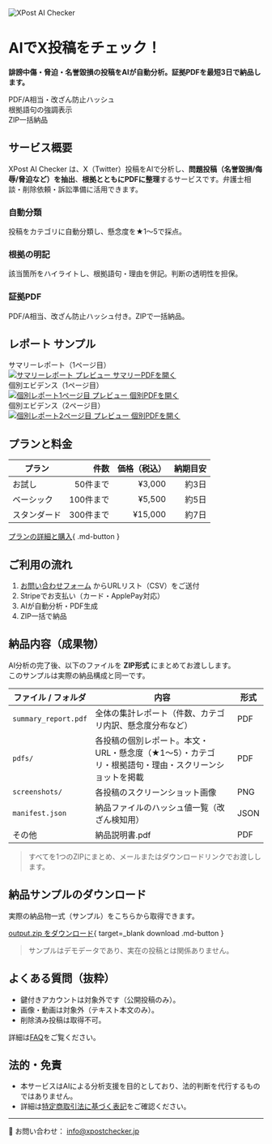 <div class="hero">
  <img src="logo.png" alt="XPost AI Checker" class="hero__logo" />
  <div class="hero__text">
    <h1>AIでX投稿をチェック！</h1>
    <p class="lead"><strong>誹謗中傷・脅迫・名誉毀損の投稿をAIが自動分析。証拠PDFを最短3日で納品します。</strong></p>
    <div class="badges">
      <div class="badge">PDF/A相当・改ざん防止ハッシュ</div>
      <div class="badge">根拠語句の強調表示</div>
      <div class="badge">ZIP一括納品</div>
    </div>
  </div>
</div>

## サービス概要
XPost AI Checker は、X（Twitter）投稿をAIで分析し、**問題投稿（名誉毀損/侮辱/脅迫など）を抽出**、**根拠とともにPDFに整理**するサービスです。弁護士相談・削除依頼・訴訟準備に活用できます。

<div class="cards">
  <div class="card">
    <h3>自動分類</h3>
    <p>投稿をカテゴリに自動分類し、懸念度を★1〜5で採点。</p>
  </div>
  <div class="card">
    <h3>根拠の明記</h3>
    <p>該当箇所をハイライトし、根拠語句・理由を併記。判断の透明性を担保。</p>
  </div>
  <div class="card">
    <h3>証拠PDF</h3>
    <p>PDF/A相当、改ざん防止ハッシュ付き。ZIPで一括納品。</p>
  </div>
</div>

## レポート サンプル
<div class="teasers">
  <div class="teaser">
    <div class="caption">サマリーレポート（1ページ目）</div>
    <a href="samples/teaser-summary.png" target="_blank">
      <img src="samples/teaser-summary.png" alt="サマリーレポート プレビュー">
    </a>
    <a href="samples/summary_report.pdf" class="mini" target="_blank">サマリーPDFを開く</a>
  </div>

  <div class="teaser">
    <div class="caption">個別エビデンス（1ページ目）</div>
    <a href="samples/teaser-kobetsu-1.png" target="_blank">
      <img src="samples/teaser-kobetsu-1.png" alt="個別レポート1ページ目 プレビュー">
    </a>
    <a href="samples/kobetsu.pdf" class="mini" target="_blank">個別PDFを開く</a>
  </div>

  <div class="teaser">
    <div class="caption">個別エビデンス（2ページ目）</div>
    <a href="samples/teaser-kobetsu-2.png" target="_blank">
      <img src="samples/teaser-kobetsu-2.png" alt="個別レポート2ページ目 プレビュー">
    </a>
    <a href="samples/kobetsu.pdf" class="mini" target="_blank">個別PDFを開く</a>
  </div>
</div>


## プランと料金
| プラン | 件数 | 価格（税込） | 納期目安 |
|--------|------:|--------------:|----------:|
| お試し | 50件まで | ¥3,000 | 約3日 |
| ベーシック | 100件まで | ¥5,500 | 約5日 |
| スタンダード | 300件まで | ¥15,000 | 約7日 |

[プランの詳細と購入](plans.md){ .md-button }

## ご利用の流れ
1. [お問い合わせフォーム](contact.md) からURLリスト（CSV）をご送付  
2. Stripeでお支払い（カード・ApplePay対応）  
3. AIが自動分析・PDF生成  
4. ZIP一括で納品

<a id="samples"></a>

## 納品内容（成果物）

AI分析の完了後、以下のファイルを **ZIP形式** にまとめてお渡しします。  
このサンプルは実際の納品構成と同一です。

| ファイル / フォルダ | 内容 | 形式 |
|---|---|---|
| `summary_report.pdf` | 全体の集計レポート（件数、カテゴリ内訳、懸念度分布など） | PDF |
| `pdfs/` | 各投稿の個別レポート。本文・URL・懸念度（★1〜5）・カテゴリ・根拠語句・理由・スクリーンショットを掲載 | PDF |
| `screenshots/` | 各投稿のスクリーンショット画像 | PNG |
| `manifest.json` | 納品ファイルのハッシュ値一覧（改ざん検知用） | JSON |
| その他 | 納品説明書.pdf | PDF |

> すべてを1つのZIPにまとめ、メールまたはダウンロードリンクでお渡しします。

## 納品サンプルのダウンロード

実際の納品物一式（サンプル）をこちらから取得できます。

[output.zip をダウンロード](samples/output.zip){ target=_blank download .md-button }

> サンプルはデモデータであり、実在の投稿とは関係ありません。

## よくある質問（抜粋）
- 鍵付きアカウントは対象外です（公開投稿のみ）。  
- 画像・動画は対象外（テキスト本文のみ）。  
- 削除済み投稿は取得不可。  

詳細は[FAQ](faq.md)をご覧ください。

## 法的・免責
- 本サービスはAIによる分析支援を目的としており、法的判断を代行するものではありません。  
- 詳細は[特定商取引法に基づく表記](legal.md)をご確認ください。

---
📩 お問い合わせ： info@xpostchecker.jp